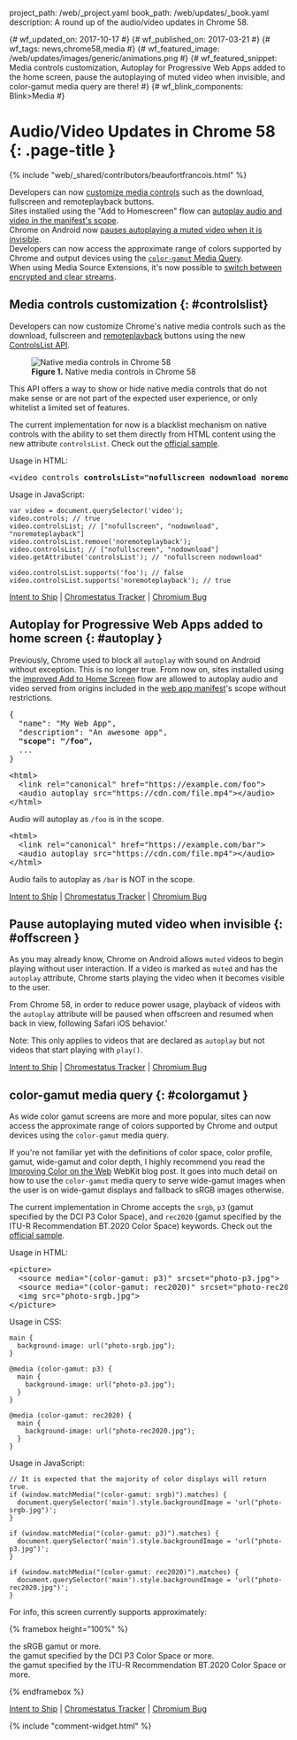 project_path: /web/_project.yaml
book_path: /web/updates/_book.yaml
description: A round up of the audio/video updates in Chrome 58.

{# wf_updated_on: 2017-10-17 #}
{# wf_published_on: 2017-03-21 #}
{# wf_tags: news,chrome58,media #}
{# wf_featured_image: /web/updates/images/generic/animations.png #}
{# wf_featured_snippet: Media controls customization, Autoplay for Progressive Web Apps added to the home screen, pause the autoplaying of muted video when invisible, and color-gamut media query are there! #}
{# wf_blink_components: Blink>Media #}

# Audio/Video Updates in Chrome 58 {: .page-title }

{% include "web/_shared/contributors/beaufortfrancois.html" %}

- Developers can now [customize media controls](#controlslist) such as the
  download, fullscreen and remoteplayback buttons.
- Sites installed using the "Add to Homescreen" flow can [autoplay audio
  and video in the manifest's scope](#autoplay).
- Chrome on Android now [pauses autoplaying a muted video when it is invisible](#offscreen).
- Developers can now access the approximate range of colors supported by Chrome and
  output devices using the [`color-gamut` Media Query](#colorgamut).
- When using Media Source Extensions, it's now possible to
  [switch between encrypted and clear streams].

## Media controls customization {: #controlslist}

Developers can now customize Chrome's native media controls such as the
download, fullscreen and [remoteplayback] buttons using the new [ControlsList API].

<div class="attempt-right">
<figure>
  <img src="/web/updates/images/2017/03/media-controls.png"
       alt="Native media controls in Chrome 58">
  <figcaption>
    <b>Figure 1.</b>
    Native media controls in Chrome 58
  </figcaption>
</figure>
</div>

This API offers a way to show or hide native media controls that do not make
sense or are not part of the expected user experience, or only whitelist a
limited set of features.

The current implementation for now is a blacklist mechanism on native controls
with the ability to set them directly from HTML content using the new 
attribute `controlsList`. Check out the [official
sample](https://googlechrome.github.io/samples/media/controlslist.html).

<div class="clearfix"></div>

Usage in HTML:

<pre class="prettyprint lang-html">
&lt;video controls <b>controlsList="nofullscreen nodownload noremoteplayback"</b>>&lt;/video>
</pre>

Usage in JavaScript:

    var video = document.querySelector('video');
    video.controls; // true
    video.controlsList; // ["nofullscreen", "nodownload", "noremoteplayback"]
    video.controlsList.remove('noremoteplayback');
    video.controlsList; // ["nofullscreen", "nodownload"]
    video.getAttribute('controlsList'); // "nofullscreen nodownload"

    video.controlsList.supports('foo'); // false
    video.controlsList.supports('noremoteplayback'); // true

[Intent to Ship](https://groups.google.com/a/chromium.org/forum/#!topic/blink-dev/tFuQd3AcsIQ/discussion) &#124;
[Chromestatus Tracker](https://www.chromestatus.com/feature/5737006365671424) &#124;
[Chromium Bug](https://bugs.chromium.org/p/chromium/issues/detail?id=685018)

## Autoplay for Progressive Web Apps added to home screen {: #autoplay }

Previously, Chrome used to block all `autoplay` with sound on Android without
exception. This is no longer true. From now on, sites installed using the
[improved Add to Home Screen] flow are allowed to autoplay audio and video
served from origins included in the [web app manifest]'s scope without
restrictions.

<pre class="prettyprint lang-json">
{
  "name": "My Web App",
  "description": "An awesome app",
  <b>"scope": "/foo",</b>
  ...
}
</pre>

<pre class="prettyprint lang-html">
&lt;html>
  &lt;link rel="canonical" href="https://example.com/foo">
  &lt;audio autoplay src="https://cdn.com/file.mp4">&lt;/audio>
&lt;/html>
</pre>
<div class="success">
  Audio will autoplay as <code>/foo</code> is in the scope.
</div>

<pre class="prettyprint lang-html">
&lt;html>
  &lt;link rel="canonical" href="https://example.com/bar">
  &lt;audio autoplay src="https://cdn.com/file.mp4">&lt;/audio>
&lt;/html>
</pre>
<div class="warning">
  Audio fails to autoplay as <code>/bar</code> is NOT in the scope.
</div>

[Intent to Ship](https://groups.google.com/a/chromium.org/d/topic/blink-dev/DW7_yxL_HjE/discussion) &#124;
[Chromestatus Tracker](https://www.chromestatus.com/feature/5715456904134656) &#124;
[Chromium Bug](https://bugs.chromium.org/p/chromium/issues/detail?id=676312)

## Pause autoplaying muted video when invisible {: #offscreen }

As you may already know, Chrome on Android allows `muted` videos to begin playing
without user interaction. If a video is marked as `muted` and has the
`autoplay` attribute, Chrome starts playing the video when it becomes visible
to the user.

From Chrome 58, in order to reduce power usage, playback of videos with
the `autoplay` attribute will be paused when offscreen and resumed when back in
view, following Safari iOS behavior.'

Note: This only applies to videos that are declared as `autoplay` but not videos
that start playing with `play()`.

[Intent to Ship](https://groups.google.com/a/chromium.org/d/topic/blink-dev/UtFM-kndhaI/discussion) &#124;
[Chromestatus Tracker](https://www.chromestatus.com/feature/5651339115757568) &#124;
[Chromium Bug](https://bugs.chromium.org/p/chromium/issues/detail?id=690468)

## color-gamut media query {: #colorgamut }

As wide color gamut screens are more and more popular, sites can now access the
approximate range of colors supported by Chrome and output devices using the
`color-gamut` media query.

If you're not familiar yet with the definitions of color space, color profile,
gamut, wide-gamut and color depth, I highly recommend you read the 
[Improving Color on the Web] WebKit blog post. It goes into much detail on how
to use the `color-gamut` media query to serve wide-gamut images when the user
is on wide-gamut displays and fallback to sRGB images otherwise.
 
The current implementation in Chrome accepts the `srgb`, `p3` (gamut specified
by the DCI P3 Color Space), and `rec2020` (gamut specified by the ITU-R
Recommendation BT.2020 Color Space) keywords. Check out the [official
sample](https://googlechrome.github.io/samples/media/color-gamut-media-query.html).

Usage in HTML:

<pre class="prettyprint lang-html">
&lt;picture>
  &lt;source media="(color-gamut: p3)" srcset="photo-p3.jpg">
  &lt;source media="(color-gamut: rec2020)" srcset="photo-rec2020.jpg">
  &lt;img src="photo-srgb.jpg">
&lt;/picture>
</pre>

Usage in CSS:

    main {
      background-image: url("photo-srgb.jpg");
    }
    
    @media (color-gamut: p3) {
      main {
        background-image: url("photo-p3.jpg");
      }
    }
    
    @media (color-gamut: rec2020) {
      main {
        background-image: url("photo-rec2020.jpg");
      }
    }

Usage in JavaScript:

    // It is expected that the majority of color displays will return true.
    if (window.matchMedia("(color-gamut: srgb)").matches) {
      document.querySelector('main').style.backgroundImage = 'url("photo-srgb.jpg")';
    }
    
    if (window.matchMedia("(color-gamut: p3)").matches) {
      document.querySelector('main').style.backgroundImage = 'url("photo-p3.jpg")';
    }

    if (window.matchMedia("(color-gamut: rec2020)").matches) {
      document.querySelector('main').style.backgroundImage = 'url("photo-rec2020.jpg")';
    }

<p>For info, this screen currently supports approximately:</p>
{% framebox height="100%" %}
<style>
  ul {
    padding: 0;
  }
  li {
    list-style-type: none
  }
</style>
<ul>
  <li>
    <span id="srgb"></span>
    the sRGB gamut or more.
  </li>
  <li>
    <span id="p3"></span>
    the gamut specified by the DCI P3 Color Space or more.
  </li>
  <li>
    <span id="rec2020"></span>
    the gamut specified by the ITU-R Recommendation BT.2020 Color Space or more.
  </li>
</ul>
<script>
  document.querySelector('#srgb').innerHTML = 
      (window.matchMedia("(color-gamut: srgb)").matches) ? '&#x2714;' : '&#x274C;';
  document.querySelector('#p3').innerHTML =
      (window.matchMedia("(color-gamut: p3)").matches) ? '&#x2714;' : '&#x274C;';
  document.querySelector('#rec2020').innerHTML =
      (window.matchMedia("(color-gamut: rec2020)").matches) ? '&#x2714;' : '&#x274C;';
</script>
{% endframebox %}

[Intent to Ship](https://groups.google.com/a/chromium.org/forum/#!msg/blink-dev/36CcloDrB3E/1wMSNMl9BQAJ) &#124;
[Chromestatus Tracker](https://www.chromestatus.com/feature/5354410980933632) &#124;
[Chromium Bug](https://bugs.chromium.org/p/chromium/issues/detail?id=685456)

{% include "comment-widget.html" %}

[remoteplayback]: https://w3c.github.io/remote-playback/
[ControlsList API]: https://github.com/WICG/controls-list/blob/gh-pages/explainer.md
[improved Add to Home screen]: https://blog.chromium.org/2017/02/integrating-progressive-web-apps-deeply.html
[web app manifest]: /web/fundamentals/engage-and-retain/web-app-manifest/
[Improving Color on the Web]: https://webkit.org/blog/6682/improving-color-on-the-web/
[switch between encrypted and clear streams]: /web/updates/2017/03/mixing-streams
